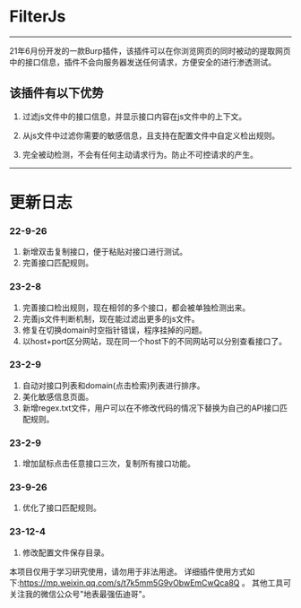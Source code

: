 # FilterJs
---
21年6月份开发的一款Burp插件，该插件可以在你浏览网页的同时被动的提取网页中的接口信息，插件不会向服务器发送任何请求，方便安全的进行渗透测试。
## 该插件有以下优势
1. 过滤js文件中的接口信息，并显示接口内容在js文件中的上下文。

2. 从js文件中过滤你需要的敏感信息，且支持在配置文件中自定义检出规则。

3. 完全被动检测，不会有任何主动请求行为。防止不可控请求的产生。

---


# 更新日志
### 22-9-26 
1. 新增双击复制接口，便于粘贴对接口进行测试。
2. 完善接口匹配规则。
### 23-2-8
1. 完善接口检出规则，现在相邻的多个接口，都会被单独检测出来。
2. 完善js文件判断机制，现在能过滤出更多的js文件。
3. 修复在切换domain时空指针错误，程序挂掉的问题。
4. 以host+port区分网站，现在同一个host下的不同网站可以分别查看接口了。
### 23-2-9
1. 自动对接口列表和domain(点击检索)列表进行排序。
2. 美化敏感信息页面。
3. 新增regex.txt文件，用户可以在不修改代码的情况下替换为自己的API接口匹配规则。
### 23-2-9
1. 增加鼠标点击任意接口三次，复制所有接口功能。
### 23-9-26
1. 优化了接口匹配规则。
### 23-12-4
1. 修改配置文件保存目录。


本项目仅用于学习研究使用，请勿用于非法用途。
详细插件使用方式如下:https://mp.weixin.qq.com/s/t7k5mm5G9vObwEmCwQca8Q 。
其他工具可关注我的微信公众号"地表最强伍迪哥"。
